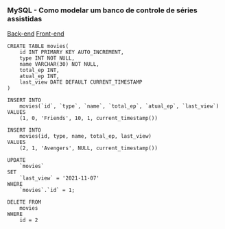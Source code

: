 ### MySQL - Como modelar um banco de controle de séries assistidas

[Back-end](http://localhost:5000/ "Back-end")
[Front-end](http://localhost:3000/ "Front-end")

```
CREATE TABLE movies(
    id INT PRIMARY KEY AUTO_INCREMENT,
    type INT NOT NULL,
    name VARCHAR(30) NOT NULL,
    total_ep INT,
    atual_ep INT,
    last_view DATE DEFAULT CURRENT_TIMESTAMP
)
```

```
INSERT INTO 
    movies(`id`, `type`, `name`, `total_ep`, `atual_ep`, `last_view`) 
VALUES 
    (1, 0, 'Friends', 10, 1, current_timestamp())
```

```
INSERT INTO 
    movies(id, type, name, total_ep, last_view) 
VALUES 
    (2, 1, 'Avengers', NULL, current_timestamp())
```

```
UPDATE 
    `movies` 
SET 
    `last_view` = '2021-11-07' 
WHERE
    `movies`.`id` = 1;
```

```
DELETE FROM
    movies 
WHERE 
    id = 2
```